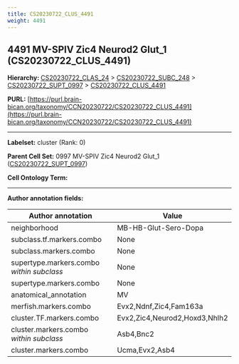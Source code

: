 ```yaml
---
title: CS20230722_CLUS_4491
weight: 4491
---
```

## 4491 MV-SPIV Zic4 Neurod2 Glut_1 (CS20230722_CLUS_4491)
<b>Hierarchy: </b>
[CS20230722_CLAS_24](../CS20230722_CLAS_24) >
[CS20230722_SUBC_248](../CS20230722_SUBC_248) >
[CS20230722_SUPT_0997](../CS20230722_SUPT_0997) >
[CS20230722_CLUS_4491](../CS20230722_CLUS_4491)

**PURL:** [https://purl.brain-bican.org/taxonomy/CCN20230722/CS20230722_CLUS_4491](https://purl.brain-bican.org/taxonomy/CCN20230722/CS20230722_CLUS_4491)

---


**Labelset:** cluster (Rank: 0)

**Parent Cell Set:** 0997 MV-SPIV Zic4 Neurod2 Glut_1 ([CS20230722_SUPT_0997](../CS20230722_SUPT_0997))



**Cell Ontology Term:** 

[MARKER GENES.]: #


---

[TRANSFERRED ANNOTATIONS.]: #


[AUTHOR ANNOTATION FIELDS.]: #


**Author annotation fields:**

| Author annotation | Value |
|-------------------|-------|
|neighborhood|MB-HB-Glut-Sero-Dopa|
|subclass.tf.markers.combo|None|
|subclass.markers.combo|None|
|supertype.markers.combo _within subclass_|None|
|supertype.markers.combo|None|
|anatomical_annotation|MV|
|merfish.markers.combo|Evx2,Ndnf,Zic4,Fam163a|
|cluster.TF.markers.combo|Evx2,Zic4,Neurod2,Hoxd3,Nhlh2|
|cluster.markers.combo _within subclass_|Asb4,Bnc2|
|cluster.markers.combo|Ucma,Evx2,Asb4|
